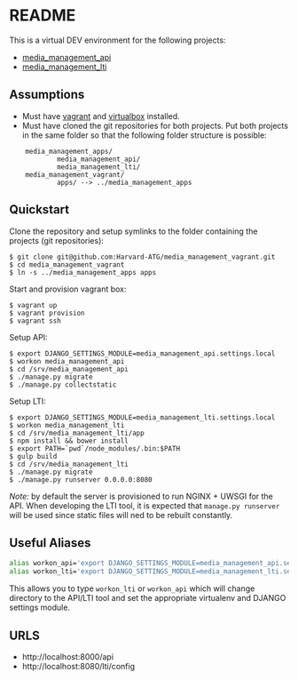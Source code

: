 # README

This is a virtual DEV environment for the following projects:

- [media_management_api](https://github.com/Harvard-ATG/media_management_api)
- [media_management_lti](https://github.com/Harvard-ATG/media_management_lti)


## Assumptions

- Must have [vagrant](https://www.vagrantup.com/) and [virtualbox](https://www.virtualbox.org/) installed.
- Must have cloned the git repositories for both projects. Put both projects in the same folder so that the following folder structure is possible:
```
    media_management_apps/
            media_management_api/
            media_management_lti/
    media_management_vagrant/
            apps/ --> ../media_management_apps
 ```




## Quickstart

Clone the repository and setup symlinks to the folder containing the projects (git repositories):

```
$ git clone git@github.com:Harvard-ATG/media_management_vagrant.git
$ cd media_management_vagrant
$ ln -s ../media_management_apps apps
```

Start and provision vagrant box:

```
$ vagrant up 
$ vagrant provision
$ vagrant ssh
```

Setup API:

```
$ export DJANGO_SETTINGS_MODULE=media_management_api.settings.local
$ workon media_management_api
$ cd /srv/media_management_api
$ ./manage.py migrate
$ ./manage.py collectstatic
```

Setup LTI:

```
$ export DJANGO_SETTINGS_MODULE=media_management_lti.settings.local
$ workon media_management_lti
$ cd /srv/media_management_lti/app
$ npm install && bower install
$ export PATH=`pwd`/node_modules/.bin:$PATH
$ gulp build
$ cd /srv/media_management_lti
$ ./manage.py migrate
$ ./manage.py runserver 0.0.0.0:8080
```

_Note:_ by default the server is provisioned to run NGINX + UWSGI for the API.
When developing the LTI tool, it is expected that `manage.py runserver` will be
used since static files will ned to be rebuilt constantly. 

## Useful Aliases

```sh
alias workon_api='export DJANGO_SETTINGS_MODULE=media_management_api.settings.local && workon media_management_api && cd /srv/media_management_api'
alias workon_lti='export DJANGO_SETTINGS_MODULE=media_management_lti.settings.local && workon media_management_lti && cd /srv/media_management_lti'
```

This allows you to type `workon_lti` or `workon_api` which will change
directory to the API/LTI tool and set the appropriate virtualenv and DJANGO
settings module.


## URLS

- http://localhost:8000/api
- http://localhost:8080/lti/config
